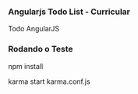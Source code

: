 ### Angularjs Todo List - Curricular
Todo AngularJS

### Rodando o Teste

npm install

karma start karma.conf.js
